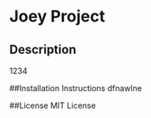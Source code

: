# Joey Project
  
  ## Description
  1234

  ##Installation Instructions
  dfnawlne

  ##License
  MIT License

  
